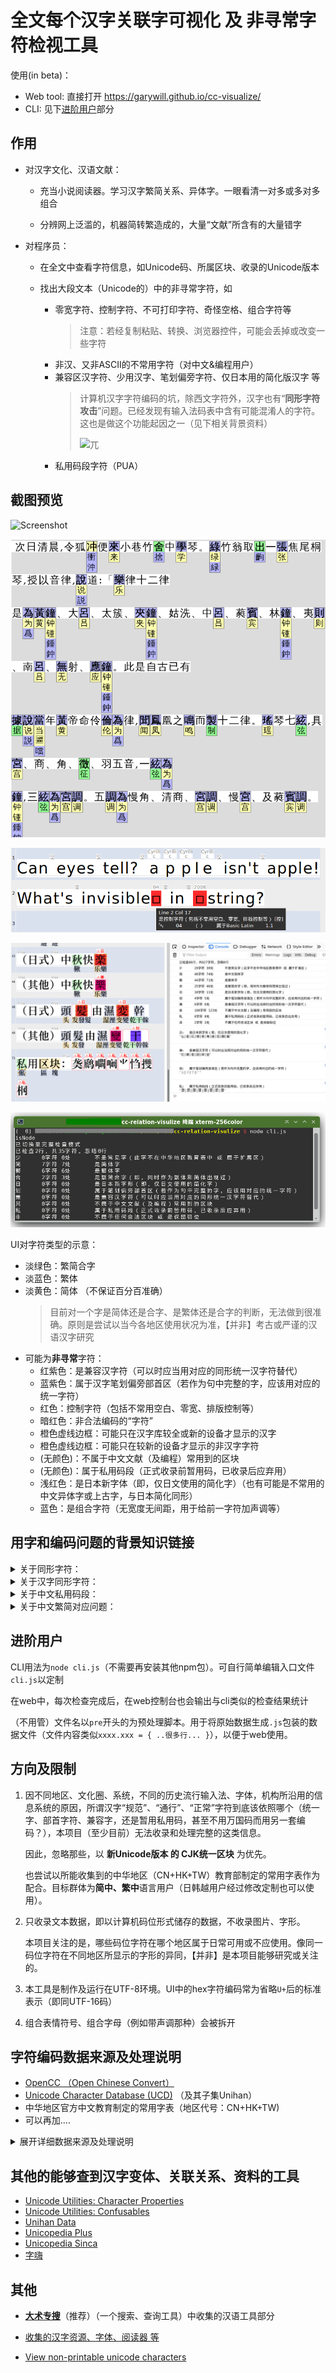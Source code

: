 # 全文每个汉字关联字可视化 及 非寻常字符检视工具

使用(in beta)：
- Web tool: 直接打开 https://garywill.github.io/cc-visualize/
- CLI: 见下[进阶用户](#进阶用户)部分


## 作用

- 对汉字文化、汉语文献：

  - 充当小说阅读器。学习汉字繁简关系、异体字。一眼看清一对多或多对多组合
  
  - 分辨网上泛滥的，机器简转繁造成的，大量“文献”所含有的大量错字

- 对程序员：
  
  - 在全文中查看字符信息，如Unicode码、所属区块、收录的Unicode版本
  
  - 找出大段文本（Unicode的）中的非寻常字符，如
    - 零宽字符、控制字符、不可打印字符、奇怪空格、组合字符等
      > 注意：若经复制粘贴、转换、浏览器控件，可能会丢掉或改变一些字符
    - 非汉、又非ASCII的不常用字符（对中文&编程用户）
    - 兼容区汉字符、少用汉字、笔划偏旁字符、仅日本用的简化版汉字 等
      > 计算机汉字字符编码的坑，除西文字符外，汉字也有“**同形字符攻击**”问题。已经发现有输入法码表中含有可能混淆人的字符。这也是做这个功能起因之一（见下相关背景资料）
      > 
      > ![兀](https://user-images.githubusercontent.com/32130780/175266740-caad17d0-39c8-4d5d-a02a-ec04a16ddab5.png)
    - 私用码段字符（PUA）
    
## 截图预览

![Screenshot](https://repository-images.githubusercontent.com/395479775/5b0eff04-c615-4b80-bc87-091443360351)

![Screenshot](screenshots/Screenshot.png)

![Screenshot](screenshots/Screenshot4.png)

![Screenshot](screenshots/Screenshot2.png)

![Screenshot](screenshots/Screenshot3.png)

UI对字符类型的示意：
- 淡绿色：繁简合字
- 淡蓝色：繁体
- 淡黄色：简体 （不保证百分百准确）
  > 目前对一个字是简体还是合字、是繁体还是合字的判断，无法做到很准确。原则是尝试以当今各地区使用状况为准，【并非】考古或严谨的汉语汉字研究
- 可能为**非寻常**字符：
  - 红紫色：是兼容汉字符（可以时应当用对应的同形统一汉字符替代）
  - 蓝紫色：属于汉字笔划偏旁部首区（若作为句中完整的字，应该用对应的统一字符）
  - 红色：控制字符（包括不常用空白、零宽、排版控制等）
  - 暗红色：非合法编码的“字符”
  - 橙色虚线边框：可能只在汉字库较全或新的设备才显示的汉字
  - 橙色虚线边框：可能只在较新的设备才显示的非汉字字符
  - (无颜色)：不属于中文文献（及编程）常用到的区块
  - (无颜色)：属于私用码段（正式收录前暂用码，已收录后应弃用）
  - 浅红色：是日本新字体（即，仅日文使用的简化字）（也有可能是不常用的中文异体字或上古字，与日本简化同形）
  - 蓝色：是组合字符（无宽度无间距，用于给前一字符加声调等）


## 用字和编码问题的背景知识链接

<details>
<summary>关于同形字符： </summary>

- [Homoglyph](https://en.wikipedia.org/wiki/Homoglyph)
- [IDN homograph attack](https://en.wikipedia.org/wiki/IDN_homograph_attack)
- [Duplicate characters in Unicode](https://en.wikipedia.org/wiki/Duplicate_characters_in_Unicode)
- [Punycode Attack](https://www.google.com/search?q=punycode+attack) | [Punycode Phishing](https://www.google.com/search?q=punycode+phishing)

</details>


<details>
<summary>关于汉字同形字符： </summary>

- [Unicode相容字符](https://zh.wikipedia.org/wiki/Unicode%E7%9B%B8%E5%AE%B9%E5%AD%97%E7%AC%A6)
  > 在“CJK Compatibility Ideographs”块中，也包含一些[不是相容字符的字符](https://zh.wikipedia.org/wiki/Unicode%E7%9B%B8%E5%AE%B9%E5%AD%97%E7%AC%A6#%E7%9B%B8%E5%AE%B9%E5%9D%97)
- [“裏”（U+88CF）和“裏”（U+F9E7）这两个字有什么区别？ - 亜恵恵阿由的回答 - 知乎](https://www.zhihu.com/question/462402230/answer/1915726767)
- [为什么 Unicode 中会存在「凉」和「凉」这样两个极其相像的字符？ - 梁海的回答 - 知乎](https://www.zhihu.com/question/20697984/answer/15889940)

</details>


<details>
<summary>关于中文私用码段： </summary>

- Unicode中的[私人使用区](https://zh.wikipedia.org/wiki/%E7%A7%81%E4%BA%BA%E4%BD%BF%E7%94%A8%E5%8C%BA)
- [关于「宋体-PUA」 - 知乎](https://zhuanlan.zhihu.com/p/339951186)
- [你用字被PUA，求救取正出泥潭](https://zhuanlan.zhihu.com/p/360408639)
- [搜狗自造字为什么用非标准码，造了哪些字在哪里能查出来？ - Kushim Jiang的回答 - 知乎](https://www.zhihu.com/question/325533237/answer/701324778)
- [专业考试中心报名生僻字为什么不“生” - 知乎](https://zhuanlan.zhihu.com/p/340661670)

</details>

<details>
<summary>关于中文繁简对应问题： </summary>

- [漢字簡化爭論 多繁對一簡問題 - wikipedia](https://zh.wikipedia.org/wiki/%E6%BC%A2%E5%AD%97%E7%B0%A1%E5%8C%96%E7%88%AD%E8%AB%96#%E5%A4%9A%E7%B9%81%E5%B0%8D%E4%B8%80%E7%B0%A1%E5%95%8F%E9%A1%8C)
- [簡繁轉換一對多列表 - wikipedia](https://zh.wikipedia.org/wiki/%E7%B0%A1%E7%B9%81%E8%BD%89%E6%8F%9B%E4%B8%80%E5%B0%8D%E5%A4%9A%E5%88%97%E8%A1%A8)
- [繁簡轉換一對多列表 - wikipedia](https://zh.wikipedia.org/wiki/%E7%B9%81%E7%B0%A1%E8%BD%89%E6%8F%9B%E4%B8%80%E5%B0%8D%E5%A4%9A%E5%88%97%E8%A1%A8)
- [現代漢語常用簡繁一對多字義辨析表 BYVoid](https://ytenx.org/byohlyuk/KienxPyan)

</details>


## 进阶用户

CLI用法为`node cli.js`（不需要再安装其他npm包）。可自行简单编辑入口文件`cli.js`以定制

在web中，每次检查完成后，在web控制台也会输出与cli类似的检查结果统计

（不用管）文件名以`pre`开头的为预处理脚本。用于将原始数据生成`.js`包装的数据文件（文件内容类似`xxxx.xxx = { ..很多行... }`），以便于web使用。


## 方向及限制

1. 因不同地区、文化圈、系统，不同的历史流行输入法、字体，机构所沿用的信息系统的原因，所谓汉字“规范”、“通行”、“正常”字符到底该依照哪个（统一字、部首字符、兼容字，还是暂用私用码，甚至不用万国码而用另一套编码？），本项目（至少目前）无法收录和处理完整的这类信息。

    因此，忽略那些，以 **新Unicode版本 的 CJK统一区块** 为优先。

    也尝试以所能收集到的中华地区（CN+HK+TW）教育部制定的常用字表作为配合。目标群体为**简中、繁中**语言用户（日韩越用户经过修改定制也可以使用）。

1. 只收录文本数据，即以计算机码位形式储存的数据，不收录图片、字形。

    本项目关注的是，哪些码位字符在哪个地区属于日常可用或不应使用。像同一码位字符在不同地区所显示的字形的异同，【并非】是本项目能够研究或关注的。

1. 本工具是制作及运行在UTF-8环境。UI中的hex字符编码常为省略`U+`后的标准表示（即同UTF-16码）
    
1. 组合表情符号、组合字母（例如带声调那种）会被拆开

## 字符编码数据来源及处理说明

- [OpenCC （Open Chinese Convert）](https://github.com/BYVoid/OpenCC)
- [Unicode Character Database (UCD)](https://www.unicode.org/ucd/) （及其子集Unihan）
- 中华地区官方中文教育制定的常用字表（地区代号：CN+HK+TW)
- 可以再加....

<details>
<summary>展开详细数据来源及处理说明</summary>

### OpenCC

OpenCC含有中文繁简关系、日本用字与中文汉字关系

下例相当于把openCC的`STCharacters.txt`和`TSCharacters.txt`合并了

```json
"干": { "rel": [ "幹", "乾", "榦" ], "isSimp": true, "isTrad": true },
"幹": { "rel": [ "干", "乾", "榦" ], "isTrad": true },
"乾": { "rel": [ "干", "幹", "榦" ], "isTrad": true, "isSimp": true },
"榦": { "rel": [ "干", "幹", "乾" ], "isTrad": true },
```

`干幹乾榦`：`干`和`乾`既是简体也是繁体，`幹`和`榦`仅是繁体

又，例如，`发發髮発髪`：中文繁简字皆互相关联，日本变体可关联到中文繁简字，但从中文字不需要关联到日本字。（这里又相当于把openCC的`HKVariants.txt`、`TWVariants.txt`、`JPVariants.txt`也合并了进来，期间排除了不必要的变体关联）

```json
"发": { "rel": [ "發", "髮" ], "isSimp": true },
"發": { "rel": [ "发", "髮" ], "isTrad": true },
"髮": { "rel": [ "发", "發" ], "isTrad": true },
"発": { "rel": [ "發", "发", "髮" ], "isVari_JP": true },
"髪": { "rel": [ "髮", "发", "發" ], "isVari_JP": true },
```

### Unicode Character Database (UCD)

当前UCD版本：15.0

UCD提供txt（文件数量多）和[xml](https://www.unicode.org/Public/15.0.0/ucdxml/)（单个大文件）两种数据格式。

含有任意字符所属语言区块、每个区块的码的范围。含有正常汉字字符（CJK统一表意字符区）与康熙部首区、兼容表意字符区、汉字笔划偏旁字符区。还有繁简、Z变体、语义变体、特殊主义变体之间的关系、笔划偏旁字符对应的独立汉字。还有每个字的提交者是来自哪个国家或地区的研究组

下载了xml并进行缩小，删除不需要的信息。然后生成JSON格式的汉字关联表

#### UCD参数中的汉字变体、关联

采用的Unihan变体参数
- kSimplifiedVariant 这个字对应的简体字
- kTraditionalVariant 这个字对应的繁体字
- kCompatibilityVariant 这个兼容区字对应的统一区字
- kZVariant 相同字多次编码（因为错误，或来源不同）形成的“变体”
- EqUIdeo 这个笔划字符对应的统一字

```json
"壮":{"rel":["壯","𡉟"],"isSimp":true,"isTrad":true},
"壯":{"rel":["壮","𡉟"],"isTrad":true},
"壮":{"rel":["壮","壯","𡉟"],"isComp":true},  // 兼容区字符 
"𡉟":{"rel":["壮","壯"]},  //扩展区字，少见字

"並":{"rel":["併","倂","并"],"isTrad":true},
"併":{"rel":["並","倂","并"],"isTrad":true},
"倂":{"rel":["並","併","并"]},
"并":{"rel":["並","併","倂"],"isSimp":true,"isTrad":true},
"倂":{"rel":["並","併","倂","并"],"isComp":true},  // 兼容区字 
"並":{"rel":["並","併","倂","并"],"isComp":true},  // 兼容区字

"⾨":{"rel":["門","门"],"isRad":true},  // 笔划偏旁字符
"門":{"rel":["门"],"isTrad":true},
"门":{"rel":["門"],"isSimp":true},
```

其他未采用的Unihan变体参数： kSemanticVariant, kSpecializedSemanticVariant, kSpoofingVariant

#### Unicode参数之字符类型

`gc`(General Catagory) 参数指示一个字符属于 “普通阅读型”字符 或是 控制字符、空白、组合字符 等

#### Unicode参数之版本

`age`参数指示一字符被收录进UCD的Unicode版本

```
1.0.0	 1991年10月
1.0.1	 1992年6月
1.1	 1993年6月
2	 1996年7月
2.1	 1998年5月
3	 1999年9月
3.1	 2001年3月
3.2	 2002年3月
4	 2003年4月
4.1	 2005年3月
5	 2006年7月
5.1	 2008年4月
5.2	 2009年10月
6	 2010年10月
6.1	 2012年1月
6.2	 2012年9月
6.3	 2013年9月
7	 2014年6月
8	 2015年6月
9	 2016年6月
10	 2017年6月
11	 2018年6月
12	 2019年3月
12.1	 2019年5月
13	 2020年3月
14	 2021年9月
15	2022年5月
```
  
### 中华地区官方中文教育制定的常用字表（地区代号：CN+HK+TW)

参看[汉字规范#現代規範 - wikipedia](https://zh.wikipedia.org/wiki/%E6%B1%89%E5%AD%97%E8%A7%84%E8%8C%83#%E7%8F%BE%E4%BB%A3%E8%A6%8F%E7%AF%84)

- 地区代号CN

  [《通用规范汉字表》](https://zh.wikipedia.org/wiki/通用规范汉字表)（2013）（数据内容取自UCD的`kTGH`参数。因官方链接提供的[原文件](http://www.gov.cn/gzdt/att/att/site1/20130819/tygfhzb.pdf)是图片PDF）。分为三级：
  - 一级字表 3500字
  - 二级字表 3000字
  - 三级字表 1605字

  其中一、二级在此认为皆是简体字，三级不视为一定是简体。附件中的繁、异体对照表这里未采用

- 地区代号HK

  [《常用字字形表》](https://zh.wikipedia.org/wiki/常用字字形表) 4759字（实际加上同义字后更多）（本工具数据内容取自UCD的`kHKGlyph`参数）

- 地区代号TW

  - [《常用國字標準字體表》](https://language.moe.gov.tw/001/Upload/Files/site_content/download/mandr/教育部4808個常用字.ods)（甲表） 4808字
  - [《次常用國字標準字體表》](https://zh.wikisource.org/wiki/%E6%AC%A1%E5%B8%B8%E7%94%A8%E5%9C%8B%E5%AD%97%E6%A8%99%E6%BA%96%E5%AD%97%E9%AB%94%E8%A1%A8)（乙表） 6338字 (6329+9) （数据内容取自非官方链接）
  - ~~《罕用字體表》~~（丙表） 4399+ 字（未找到可下载或复制的内容数据）

  甲表中的字在此视为皆是繁体字，乙表不然

下例为总合了以上地区官方中文教育制定的常用字表后的部分数据
```json
"說":{"rel":["説","说"],"isEdu_HK":true,"isEdu_TW_1":true},
"説":{"rel":["說","说"],"isEdu_HK":true},
"说":{"rel":["說","説"],"isEdu_CN_1c":true},

"裏":{"rel":["裡","里"],"isEdu_HK":true},
"裡":{"rel":["裏","里"],"isEdu_HK":true,"isEdu_TW_1":true},
"里":{"rel":["裏","裡"],"isEdu_CN_1c":true,"isEdu_HK":true,"isEdu_TW_1":true},

"床":{"rel":["牀"],"isEdu_CN_1c":true,"isEdu_TW_1":true},
"牀":{"rel":["床"],"isEdu_HK":true},
```

### 总数据

结合上面提到的数据，生成总数据表使用

> 结合之前，修正一些来自UCD中的繁简“多余”标志（如果你认为这样修正有是错误的请开issue讨论）：
> - 已在\[港表 ∪ 台表甲\]中，且不在\[陆表一 ∪ 陆表二\]中的字，若有简体属性，取消此属性
> - 已在\[陆表一 ∪ 陆表二\]中，且不在\[港表 ∪ 台表甲 ∪ 台表乙\]中的字，若有繁体属性，取消此属性

</details>

## 其他的能够查到汉字变体、关联关系、资料的工具 

- [Unicode Utilities: Character Properties](https://util.unicode.org/UnicodeJsps/character.jsp)
- [Unicode Utilities: Confusables](https://util.unicode.org/UnicodeJsps/confusables.jsp)
- [Unihan Data](http://www.unicode.org/cgi-bin/GetUnihanData.pl)
- [Unicopedia Plus](https://github.com/tonton-pixel/unicopedia-plus)
- [Unicopedia Sinca](https://github.com/tonton-pixel/unicopedia-sinica)
- [字嗨](https://zi-hi.com/sp/uni/)

## 其他

- [**大术专搜**](https://github.com/garywill/BigSearch/blob/master/src/README_zh.md)（推荐）（一个搜索、查询工具）中收集的汉语工具部分
- [收集的汉字资源、字体、阅读器 等](https://gitlab.com/garywill/cc-resources/-/releases)

- [View non-printable unicode characters](https://www.soscisurvey.de/tools/view-chars.php)

